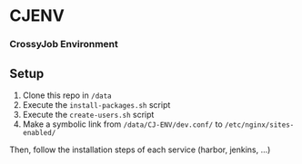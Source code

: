 # CJENV

### CrossyJob Environment

## Setup

1. Clone this repo in `/data`
2. Execute the `install-packages.sh` script
3. Execute the `create-users.sh` script
4. Make a symbolic link from `/data/CJ-ENV/dev.conf/` to `/etc/nginx/sites-enabled/`

Then, follow the installation steps of each service (harbor, jenkins, ...)
